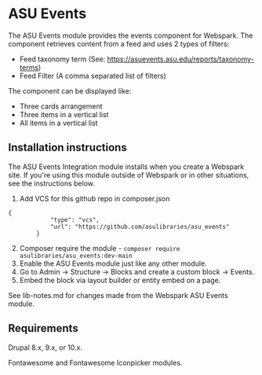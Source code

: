 # ASU Events

The ASU Events module provides the events component for Webspark.
The component retrieves content from a feed and uses 2 types of filters:
- Feed taxonomy term (See: https://asuevents.asu.edu/reports/taxonomy-terms)
- Feed Filter (A comma separated list of filters)

The component can be displayed like:
- Three cards arrangement
- Three items in a vertical list
- All items in a vertical list

## Installation instructions
The ASU Events Integration module installs when you create a Webspark site.
If you're using this module outside of Webspark or in other situations, see the instructions below.
1. Add VCS for this github repo in composer.json
```
{
            "type": "vcs",
            "url": "https://github.com/asulibraries/asu_events"
        }
```
2. Composer require the module - `composer require asulibraries/asu_events:dev-main`
3. Enable the ASU Events module just like any other module.
4. Go to Admin -> Structure -> Blocks and create a custom block -> Events.
5. Embed the block via layout builder or entity embed on a page.

See lib-notes.md for changes made from the Webspark ASU Events module.

## Requirements

Drupal 8.x, 9.x, or 10.x.

Fontawesome and Fontawesome Iconpicker modules.
